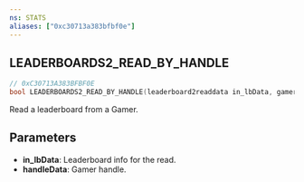 ```yaml
---
ns: STATS
aliases: ["0xc30713a383bfbf0e"]
---
```

## LEADERBOARDS2_READ_BY_HANDLE

```c
// 0xC30713A383BFBF0E
bool LEADERBOARDS2_READ_BY_HANDLE(leaderboard2readdata in_lbData, gamer_handle handleData);
```

Read a leaderboard from a Gamer.


## Parameters
* **in_lbData**: Leaderboard info for the read.
* **handleData**: Gamer handle.
